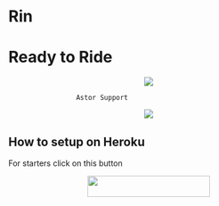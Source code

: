 # Rin
# Ready to Ride

<p align="center">
 <img src="https://telegra.ph/file/c83549257099febca7349.jpg">
</p>

                     Astor Support
<p align="center">
<a href="https://t.me/AstorSupport" alt="Telegram!"> <img src="https://aleen42.github.io/badges/src/telegram.svg" /> </a>

## How to setup on Heroku 
For starters click on this button 

<p align="center"><a href="https://heroku.com/deploy?template=https://github.com/spryslade/RinSuperBot-A01"> <img src="https://img.shields.io/badge/Deploy%20To%20Heroku-black?style=for-the-badge&logo=heroku" width="220" height="38.45"/></a></p>
